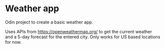 # Weather app

Odin project to create a basic weather app.

Uses APIs from https://openweathermap.org/ to get the current weather and a 5-day forecast for 
the entered city. Only works for US based locations for now.    
